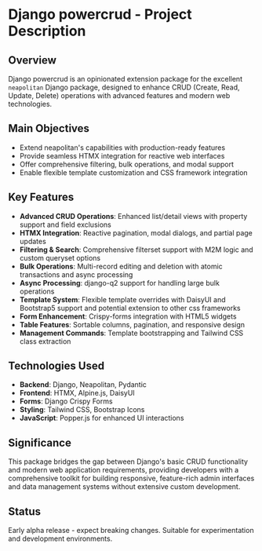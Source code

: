 # Django powercrud - Project Description

## Overview
Django powercrud is an opinionated extension package for the excellent `neapolitan` Django package, designed to enhance CRUD (Create, Read, Update, Delete) operations with advanced features and modern web technologies.

## Main Objectives
- Extend neapolitan's capabilities with production-ready features
- Provide seamless HTMX integration for reactive web interfaces
- Offer comprehensive filtering, bulk operations, and modal support
- Enable flexible template customization and CSS framework integration

## Key Features
- **Advanced CRUD Operations**: Enhanced list/detail views with property support and field exclusions
- **HTMX Integration**: Reactive pagination, modal dialogs, and partial page updates
- **Filtering & Search**: Comprehensive filterset support with M2M logic and custom queryset options
- **Bulk Operations**: Multi-record editing and deletion with atomic transactions and async processing
- **Async Processing**: django-q2 support for handling large bulk operations
- **Template System**: Flexible template overrides with DaisyUI and Bootstrap5 support and potential extension to other css frameworks
- **Form Enhancement**: Crispy-forms integration with HTML5 widgets
- **Table Features**: Sortable columns, pagination, and responsive design
- **Management Commands**: Template bootstrapping and Tailwind CSS class extraction

## Technologies Used
- **Backend**: Django, Neapolitan, Pydantic
- **Frontend**: HTMX, Alpine.js, DaisyUI
- **Forms**: Django Crispy Forms
- **Styling**: Tailwind CSS, Bootstrap Icons
- **JavaScript**: Popper.js for enhanced UI interactions

## Significance
This package bridges the gap between Django's basic CRUD functionality and modern web application requirements, providing developers with a comprehensive toolkit for building responsive, feature-rich admin interfaces and data management systems without extensive custom development.

## Status
Early alpha release - expect breaking changes. Suitable for experimentation and development environments.
